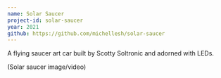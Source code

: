 ```yaml
---
name: Solar Saucer
project-id: solar-saucer
year: 2021
github: https://github.com/michellesh/solar-saucer
---
```

A flying saucer art car built by Scotty Soltronic and adorned with LEDs.

(Solar saucer image/video)
